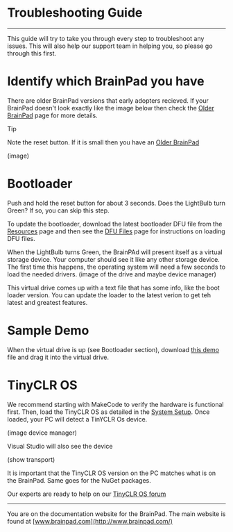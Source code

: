 # Troubleshooting Guide
---
This guide will try to take you through every step to troubleshoot any issues. This will also help our support team in helping you, so please go through this first.

# Identify which BrainPad you have
There are older BrainPad versions that early adopters recieved. If your BrainPad doesn't look exactly like the image below then check the [Older BrainPad](older-brainpad.md) page for more details.

> [!Tip]
> Note the reset button. If it is small then you have an [Older BrainPad](older-brainpad.md)

(image)

# Bootloader
Push and hold the reset button for about 3 seconds. Does the LightBulb turn Green? If so, you can skip this step.

To update the bootloader, download the latest bootloader DFU file from the [Resources](intro.md#bootloaders) page and then see the [DFU Files](dfu-files.md) page for instructions on loading DFU files.

When the LightBulb turns Green, the BrainPAd will present itself as a virtual storage device. Your computer should see it like any other storage device. The first time this happens, the operating system will need a few seconds to load the needed drivers.
(image of the drive and maybe device manager)

This virtual drive comes up with a text file that has some info, like the boot loader version. You can update the loader to the latest verion to get teh latest and greatest features.

# Sample Demo
When the virtual drive is up (see Bootloader section), download [this demo]() file and drag it into the virtual drive. 

# TinyCLR OS
We recommend starting with MakeCode to verify the hardware is functional first. Then, load the TinyCLR OS as detailed in the [System Setup](../go-beyond/system-setup.md). Once loaded, your PC will detect a TinYCLR Os device.

(image device manager)

Visual Studio will also see the device

(show transport)

It is important that the TinyCLR OS version on the PC matches what is on the BrainPad. Same goes for the NuGet packages.

Our experts are ready to help on our [TinyCLR OS forum](https://forums.ghielectronics.com/c/tinyclr-os)

---
You are on the documentation website for the BrainPad. The main website is found at [www.brainpad.com](http://www.brainpad.com/)
